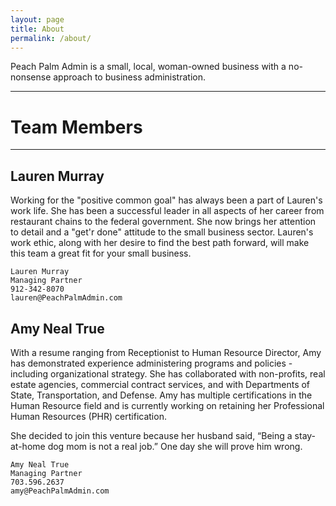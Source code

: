 ```yaml
---
layout: page
title: About
permalink: /about/
---
```


Peach Palm Admin is a small, local, woman-owned business with a no-nonsense approach to business administration.


---------------------------------------------------------------------------------------------------
# Team Members
---------------------------------------------------------------------------------------------------

## Lauren Murray
Working for the "positive common goal" has always been a part of Lauren's work life. 
She has been a successful leader in all aspects of her career from restaurant chains to the federal government. 
She now brings her attention to detail and a "get'r done" attitude to the small business sector. 
Lauren's work ethic, along with her desire to find the best path forward, will make this team a great fit for your small business.

```
Lauren Murray
Managing Partner
912-342-8070
lauren@PeachPalmAdmin.com
```

## Amy Neal True
With a resume ranging from Receptionist to Human Resource Director, Amy has demonstrated experience administering programs and policies - including organizational strategy. 
She has collaborated with non-profits, real estate agencies, commercial contract services, and with Departments of State, Transportation, and Defense. 
Amy has multiple certifications in the Human Resource field and is currently working on retaining her Professional Human Resources (PHR) certification.

She decided to join this venture because her husband said, “Being a stay-at-home dog mom is not a real job.” 
One day she will prove him wrong. 

```
Amy Neal True
Managing Partner
703.596.2637
amy@PeachPalmAdmin.com
```


